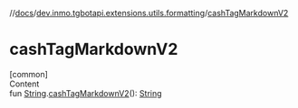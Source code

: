 //[docs](../../index.md)/[dev.inmo.tgbotapi.extensions.utils.formatting](index.md)/[cashTagMarkdownV2](cash-tag-markdown-v2.md)



# cashTagMarkdownV2  
[common]  
Content  
fun [String](https://kotlinlang.org/api/latest/jvm/stdlib/kotlin/-string/index.html).[cashTagMarkdownV2](cash-tag-markdown-v2.md)(): [String](https://kotlinlang.org/api/latest/jvm/stdlib/kotlin/-string/index.html)  



